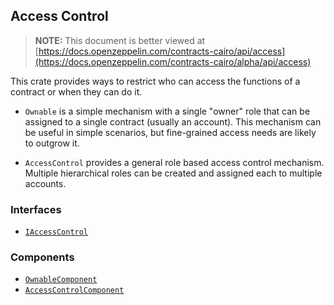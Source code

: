 ## Access Control

> **NOTE:** This document is better viewed at [https://docs.openzeppelin.com/contracts-cairo/api/access](https://docs.openzeppelin.com/contracts-cairo/alpha/api/access)

This crate provides ways to restrict who can access the functions of a contract or when they can do it.

- `Ownable` is a simple mechanism with a single "owner" role that can be assigned to a single contract (usually an
account). This mechanism can be useful in simple scenarios, but fine-grained access needs are likely to outgrow it.

- `AccessControl` provides a general role based access control mechanism. Multiple hierarchical roles can be created
and assigned each to multiple accounts.

### Interfaces

- [`IAccessControl`](https://docs.openzeppelin.com/contracts-cairo/alpha/api/access#IAccessControl)

### Components

- [`OwnableComponent`](https://docs.openzeppelin.com/contracts-cairo/alpha/api/access#OwnableComponent)
- [`AccessControlComponent`](https://docs.openzeppelin.com/contracts-cairo/alpha/api/access#AccessControlComponent)
